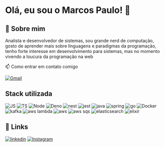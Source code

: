 
# Olá, eu sou o Marcos Paulo! 👋


## 🚀 Sobre mim
Analista e desenvolvedor de sistemas, sou grande nerd de computação, gosto de aprender mais sobre linguagens e paradigmas da programação, tenho forte interesse em desenvolvimento para sistemas, mas no momento vivendo a loucura da programação na web

📫 Como entrar em contato comigo 

[![Gmail](https://img.shields.io/badge/Gmail-e74c3c?style=for-the-badge&logo=gmail&logoColor=white)](mailto:marcos.p.mcruz@gmail.com)


## Stack utilizada

![JS](https://img.shields.io/badge/javascript-grey?logo=javascript)
![TS](https://img.shields.io/badge/typescript-grey?logo=typescript)
![Node](https://img.shields.io/badge/node-grey?logo=node.js)
![Deno](https://img.shields.io/badge/deno-grey?logo=deno)
![nest](https://img.shields.io/badge/nest-grey?logo=nestjs)
![jest](https://img.shields.io/badge/jest-grey?logo=jest)
![java](https://img.shields.io/badge/rust-grey?logo=rust)
![spring](https://img.shields.io/badge/spring-grey?logo=spring)
![go](https://img.shields.io/badge/golang-grey?logo=go)
![Docker](https://img.shields.io/badge/docker-grey?logo=docker)
![kafka](https://img.shields.io/badge/kafka-grey?logo=apachekafka)
![aws lambda](https://img.shields.io/badge/lambda-grey?logo=awslambda)
![aws](https://img.shields.io/badge/aws-grey?logo=amazonwebservices)
![aws sqs](https://img.shields.io/badge/SQS-grey?logo=amazonsqs)
![elasticsearch](https://img.shields.io/badge/elasticsearch-grey?logo=elasticsearch)
![elixir](https://img.shields.io/badge/elixir-grey?logo=elixir)


## 🔗 Links
[![linkedin](https://img.shields.io/badge/linkedin-0A66C2?style=for-the-badge&logo=linkedin&logoColor=white)](https://www.linkedin.com/in/marcos-paulo-da-rosa-ribeiro-desenvolvedor/)
[![Instagram](https://img.shields.io/badge/instagram-e74c3c?style=for-the-badge&logo=instagram&logoColor=white)](https://www.instagram.com/mpaulo_r/)

